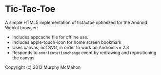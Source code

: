 # Tic-Tac-Toe

A simple HTML5 implementation of tictactoe optimized for the Android Webkit
browser:

- Includes appcache file for offline use.
- Includes apple-touch-icon for home screen bookmark
- Uses canvas, not SVG, in order to work on Android <= 2.3
- Responds to `onorientationchange` event by redrawing and repositioning the
canvas

Copyright (c) 2012 Murphy McMahon